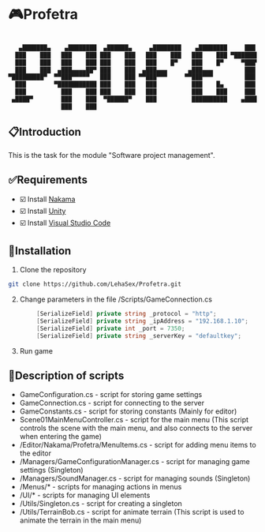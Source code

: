 # 🎮Profetra
```php

   ▄███████▄    ▄████████  ▄██████▄     ▄████████    ▄████████     ███        ▄████████    ▄████████ 
  ███    ███   ███    ███ ███    ███   ███    ███   ███    ███ ▀█████████▄   ███    ███   ███    ███ 
  ███    ███   ███    ███ ███    ███   ███    █▀    ███    █▀     ▀███▀▀██   ███    ███   ███    ███ 
  ███    ███  ▄███▄▄▄▄██▀ ███    ███  ▄███▄▄▄      ▄███▄▄▄         ███   ▀  ▄███▄▄▄▄██▀   ███    ███ 
▀█████████▀  ▀▀███▀▀▀▀▀   ███    ███ ▀▀███▀▀▀     ▀▀███▀▀▀         ███     ▀▀███▀▀▀▀▀   ▀███████████ 
  ███        ▀███████████ ███    ███   ███          ███    █▄      ███     ▀███████████   ███    ███ 
  ███          ███    ███ ███    ███   ███          ███    ███     ███       ███    ███   ███    ███ 
 ▄████▀        ███    ███  ▀██████▀    ███          ██████████    ▄████▀     ███    ███   ███    █▀  
               ███    ███                                                    ███    ███              
```
## 📋Introduction
This is the task for the module "Software project management".
## ✅Requirements
- ☑️ Install [Nakama](https://heroiclabs.com/docs/install-docker-quickstart/)
- ☑️ Install [Unity](https://unity3d.com/get-unity/download)
- ☑️ Install [Visual Studio Code](https://code.visualstudio.com/download)

## 🔧Installation
1. Clone the repository
```bash
git clone https://github.com/LehaSex/Profetra.git
```
2. Change parameters in the file /Scripts/GameConnection.cs
```csharp
		[SerializeField] private string _protocol = "http";
		[SerializeField] private string _ipAddress = "192.168.1.10";
		[SerializeField] private int _port = 7350;
		[SerializeField] private string _serverKey = "defaultkey";
```
3. Run game

## 📝Description of scripts
- GameConfiguration.cs - script for storing game settings
- GameConnection.cs - script for connecting to the server
- GameConstants.cs - script for storing constants (Mainly for editor)
- Scene01MainMenuController.cs - script for the main menu (This script controls the scene with the main menu, and also connects to the server when entering the game)
- /Editor/Nakama/Profetra/MenuItems.cs - script for adding menu items to the editor
- /Managers/GameConfigurationManager.cs - script for managing game settings (Singleton)
- /Managers/SoundManager.cs - script for managing sounds (Singleton)
- /Menus/* - scripts for managing actions in menus
- /UI/* - scripts for managing UI elements
- /Utils/Singleton.cs - script for creating a singleton
- /Utils/TerrainBob.cs - script for animate terrain (This script is used to animate the terrain in the main menu)